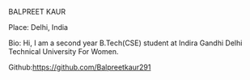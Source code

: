 
BALPREET KAUR

Place: Delhi, India

Bio: Hi, I am a second year B.Tech(CSE) student at Indira Gandhi Delhi Technical University For Women.

Github:https://github.com/Balpreetkaur291

